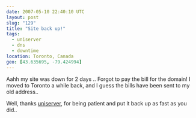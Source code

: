 ```yaml
---
date: 2007-05-10 22:40:10 UTC
layout: post
slug: "129"
title: "Site back up!"
tags:
  - uniserver
  - dns
  - downtime
location: Toronto, Canada
geo: [43.635695, -79.424994]
---
```

<p>Aahh my site was down for 2 days .. Forgot to pay the bill  for the domain! I moved to Toronto a while back, and I guess the bills have been sent to my old address..</p>

<p>Well, thanks <a href="http://www.uniserver.nl/">uniserver</a>, for being patient and put it back up as fast as you did..</p>
